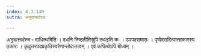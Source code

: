 ```yaml
---
index: 4.3.140
sutra: अनुदात्तादेश्च

---
```

_अनुदात्तादेश्च_ - दाधित्थमिति । दधनि तिष्ठतीतिसुपि स्थः॑इति कः । उपपदसमासः । पृषोदरादित्वात्सकारस्य तकारः । कृदुत्तरपदप्रकृतिस्वरेणान्तोदात्तत्वम् । एवं कपित्थेऽपि बोध्यम् ।